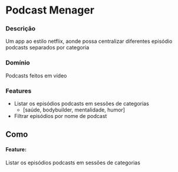 # Podcast Menager

### Descrição

Um app ao estilo netflix, aonde possa centralizar diferentes episódio podcasts
separados por categoria

### Domínio

Podcasts feitos em vídeo

### Features

- Listar os episódios podcasts em sessões de categorias
  - [saúde, bodybuilder, mentalidade, humor]
- Filtrar episódios por nome de podcast

## Como

#### Feature:

Listar os episódios podcasts em sessões de categorias